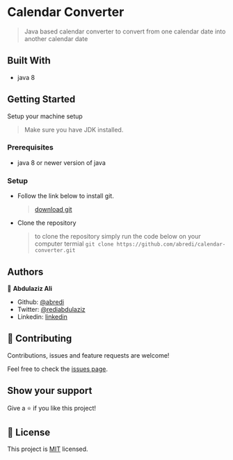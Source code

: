 # Calendar Converter

> Java based calendar converter to convert from one calendar date into another calendar date

## Built With

- java 8

## Getting Started

Setup your machine setup

> Make sure you have JDK installed.

### Prerequisites

- java 8 or newer version of java

### Setup

- Follow the link below to install git.
  > [download git](https://git-scm.com/downloads)
- Clone the repository
  > to clone the repository simply run the code below on your computer termial
  `git clone https://github.com/abredi/calendar-converter.git`

## Authors

👤 **Abdulaziz Ali**

- Github: [@abredi](https://github.com/abredi)
- Twitter: [@rediabdulaziz](https://twitter.com/rediabdulaziz)
- Linkedin: [linkedin](https://www.linkedin.com/in/abdulaziz-ali-98948011a)


## 🤝 Contributing

Contributions, issues and feature requests are welcome!

Feel free to check the [issues page](issues/).

## Show your support

Give a ⭐️ if you like this project!


## 📝 License

This project is [MIT](LICENSE) licensed.
